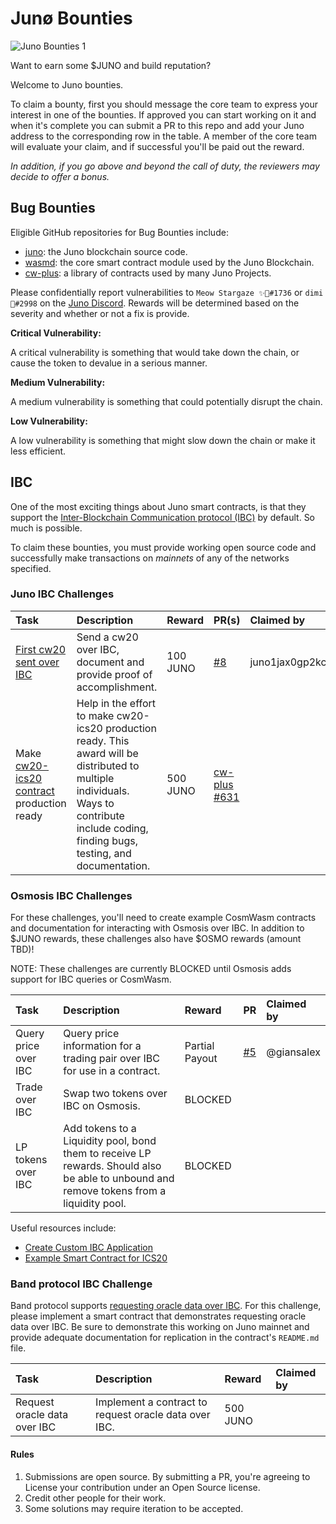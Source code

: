# Junø Bounties

![Juno Bounties 1](https://user-images.githubusercontent.com/79812965/142215575-14f73bb6-cb9c-492c-92e5-47dde2d31133.png)

Want to earn some $JUNO and build reputation?

Welcome to Juno bounties.

To claim a bounty, first you should message the core team to express your interest in one of the bounties. If approved you can start working on it and when it's complete you can submit a PR to this repo and add your Juno address to the corresponding row in the table. A member of the core team will evaluate your claim, and if successful you'll be paid out the reward.

_In addition, if you go above and beyond the call of duty, the reviewers may decide to offer a bonus._

## Bug Bounties

Eligible GitHub repositories for Bug Bounties include:

- [juno](https://github.com/CosmosContracts/juno): the Juno blockchain source code.
- [wasmd](https://github.com/cosmwasm/wasmd): the core smart contract module used by the Juno Blockchain.
- [cw-plus](https://github.com/cosmwasm/cw-plus): a library of contracts used by many Juno Projects.

Please confidentially report vulnerabilities to `Meow Stargaze ✨🔭#1736` or `dimi 🦙#2998` on the [Juno Discord](https://discord.gg/QcWPfK4gJ2). Rewards will be determined based on the severity and whether or not a fix is provide.

**Critical Vulnerability:**

A critical vulnerability is something that would take down the chain, or cause the token to devalue in a serious manner.

**Medium Vulnerability:**

A medium vulnerability is something that could potentially disrupt the chain.

**Low Vulnerability:**

A low vulnerability is something that might slow down the chain or make it less efficient.

## IBC

One of the most exciting things about Juno smart contracts, is that they support the [Inter-Blockchain Communication protocol (IBC)](https://ibcprotocol.org/) by default. So much is possible.

To claim these bounties, you must provide working open source code and successfully make transactions on _mainnets_ of any of the networks specified.

### Juno IBC Challenges

| Task                                                                                                            | Description                                                                                                                                                                                  | Reward   | PR(s)                                                        | Claimed by                                  |
| :-------------------------------------------------------------------------------------------------------------- | :------------------------------------------------------------------------------------------------------------------------------------------------------------------------------------------- | :------- | ------------------------------------------------------------ | :------------------------------------------ |
| [First cw20 sent over IBC](https://github.com/CosmosContracts/bounties/pull/8)                                  | Send a cw20 over IBC, document and provide proof of accomplishment.                                                                                                                          | 100 JUNO | [#8](https://github.com/CosmosContracts/bounties/pull/8)     | juno1jax0gp2kczt3mmp68xt967z92yjnmrdm6ujrew |
| Make [cw20-ics20 contract](https://github.com/CosmWasm/cw-plus/tree/main/contracts/cw20-ics20) production ready | Help in the effort to make cw20-ics20 production ready. This award will be distributed to multiple individuals. Ways to contribute include coding, finding bugs, testing, and documentation. | 500 JUNO | [cw-plus #631](https://github.com/CosmWasm/cw-plus/pull/631) |                                             |

### Osmosis IBC Challenges

For these challenges, you'll need to create example CosmWasm contracts and documentation for interacting with Osmosis over IBC. In addition to $JUNO rewards, these challenges also have $OSMO rewards (amount TBD)!

NOTE: These challenges are currently BLOCKED until Osmosis adds support for IBC queries or CosmWasm.

| Task                 | Description                                                                                                                              | Reward         | PR                                                       | Claimed by |
| :------------------- | :--------------------------------------------------------------------------------------------------------------------------------------- | :------------- | -------------------------------------------------------- | :--------- |
| Query price over IBC | Query price information for a trading pair over IBC for use in a contract.                                                               | Partial Payout | [#5](https://github.com/CosmosContracts/bounties/pull/5) | @giansalex |
| Trade over IBC       | Swap two tokens over IBC on Osmosis.                                                                                                     | BLOCKED        |                                                          |            |
| LP tokens over IBC   | Add tokens to a Liquidity pool, bond them to receive LP rewards. Should also be able to unbound and remove tokens from a liquidity pool. | BLOCKED        |                                                          |            |

Useful resources include:

- [Create Custom IBC Application](https://docs.cosmos.network/master/ibc/custom.html)
- [Example Smart Contract for ICS20](https://github.com/CosmWasm/cw-plus/tree/main/contracts/cw20-ics20)

### Band protocol IBC Challenge

Band protocol supports [requesting oracle data over IBC](https://docs.bandchain.org/whitepaper/cosmos-ibc.html). For this challenge, please implement a smart contract that demonstrates requesting oracle data over IBC. Be sure to demonstrate this working on Juno mainnet and provide adequate documentation for replication in the contract's `README.md` file.

| Task                         | Description                                           | Reward   | Claimed by |
| :--------------------------- | :---------------------------------------------------- | :------- | :--------- |
| Request oracle data over IBC | Implement a contract to request oracle data over IBC. | 500 JUNO |            |

#### Rules

1. Submissions are open source. By submitting a PR, you're agreeing to License your contribution under an Open Source license.
2. Credit other people for their work.
3. Some solutions may require iteration to be accepted.
